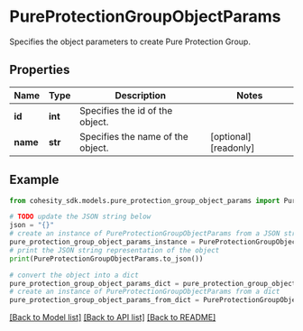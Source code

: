 # PureProtectionGroupObjectParams

Specifies the object parameters to create Pure Protection Group.

## Properties

Name | Type | Description | Notes
------------ | ------------- | ------------- | -------------
**id** | **int** | Specifies the id of the object. | 
**name** | **str** | Specifies the name of the object. | [optional] [readonly] 

## Example

```python
from cohesity_sdk.models.pure_protection_group_object_params import PureProtectionGroupObjectParams

# TODO update the JSON string below
json = "{}"
# create an instance of PureProtectionGroupObjectParams from a JSON string
pure_protection_group_object_params_instance = PureProtectionGroupObjectParams.from_json(json)
# print the JSON string representation of the object
print(PureProtectionGroupObjectParams.to_json())

# convert the object into a dict
pure_protection_group_object_params_dict = pure_protection_group_object_params_instance.to_dict()
# create an instance of PureProtectionGroupObjectParams from a dict
pure_protection_group_object_params_from_dict = PureProtectionGroupObjectParams.from_dict(pure_protection_group_object_params_dict)
```
[[Back to Model list]](../README.md#documentation-for-models) [[Back to API list]](../README.md#documentation-for-api-endpoints) [[Back to README]](../README.md)


